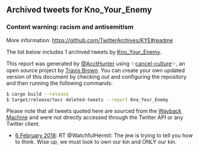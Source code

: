 ## Archived tweets for Kno\_Your\_Enemy
### Content warning: racism and antisemitism
More information: https://github.com/TwitterArchives/KYE#readme

The list below includes 1 archived tweets by
[Kno\_Your\_Enemy](https://twitter.com/Kno_Your_Enemy).




This report was generated by [@AcctHunter](https://twitter.com/accthunter) using ✨[cancel-culture](https://github.com/travisbrown/cancel-culture)✨,
an open source project by [Travis Brown](https://twitter.com/travisbrown). You can create your own
updated version of this document by checking out and configuring the repository and then running
the following commands:

```bash
$ cargo build --release
$ target/release/twcc deleted-tweets --report Kno_Your_Enemy
```

Please note that all tweets quoted here are sourced from the
[Wayback Machine](https://web.archive.org) and were not directly accessed through the Twitter API or
any Twitter client.



* [ 6 February 2018](https://web.archive.org/web/20180206064659/https://twitter.com/Kno_Your_Enemy/status/960766756808810496): RT @WatchfulHermit: The jew is trying to tell you how to think. Wise up, we must look to own our kin and ONLY our kin.
